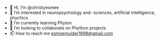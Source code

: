 - 👋 Hi, I’m @christyesmee
- 👀 I’m interested in neuropsychology and -sciences, artificial intelligence, phychics
- 🌱 I’m currently learning Phyton
- 💞️ I’m looking to collaborate on Phython projects
- 📫 How to reach me esmeemulder1998@gmail.com

<!---
christyesmee/christyesmee is a ✨ special ✨ repository because its `README.md` (this file) appears on your GitHub profile.
You can click the Preview link to take a look at your changes.
--->
